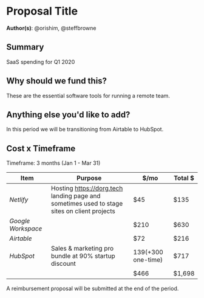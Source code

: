 # Proposal Title

**Author(s)**: @orishim, @steffbrowne

## Summary

SaaS spending for Q1 2020

## Why should we fund this?

These are the essential software tools for running a remote team.

## Anything else you'd like to add?

In this period we will be transitioning from Airtable to HubSpot.

## Cost x Timeframe

Timeframe: 3 months (Jan 1 - Mar 31)

| Item | Purpose | $/mo | Total $ |
|-|-|-|-|
| *Netlify* | Hosting https://dorg.tech landing page and sometimes used to stage sites on client projects | $45 | $135 |
| *Google Workspace* | | $210 | $630 |
| *Airtable* | | $72 | $216 |
| *HubSpot* | Sales & marketing pro bundle at 90% startup discount | $139 (+$300 one-time) | $717 |
| | | $466 | $1,698 |

A reimbursement proposal will be submitted at the end of the period.
